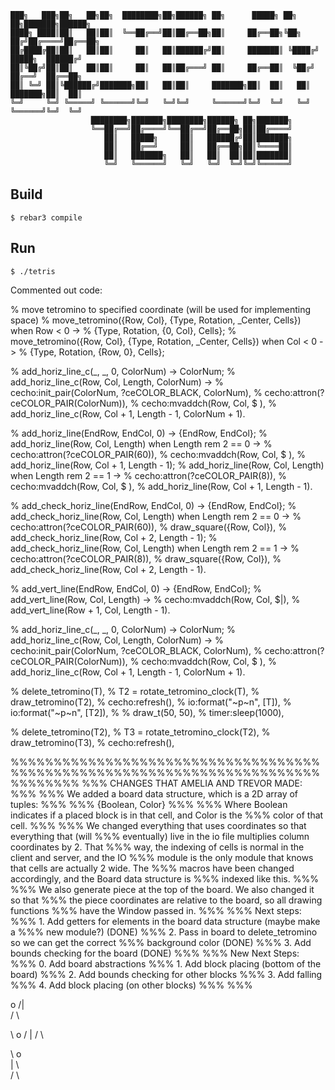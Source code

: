 ```
███╗   ███╗██╗   ██╗██╗  ████████╗██╗██████╗ ██╗      █████╗ ██╗   ██╗███████╗██████╗ 
████╗ ████║██║   ██║██║  ╚══██╔══╝██║██╔══██╗██║     ██╔══██╗╚██╗ ██╔╝██╔════╝██╔══██╗
██╔████╔██║██║   ██║██║     ██║   ██║██████╔╝██║     ███████║ ╚████╔╝ █████╗  ██████╔╝
██║╚██╔╝██║██║   ██║██║     ██║   ██║██╔═══╝ ██║     ██╔══██║  ╚██╔╝  ██╔══╝  ██╔══██╗
██║ ╚═╝ ██║╚██████╔╝███████╗██║   ██║██║     ███████╗██║  ██║   ██║   ███████╗██║  ██║
╚═╝     ╚═╝ ╚═════╝ ╚══════╝╚═╝   ╚═╝╚═╝     ╚══════╝╚═╝  ╚═╝   ╚═╝   ╚══════╝╚═╝  ╚═╝
                  ████████╗███████╗████████╗██████╗ ██╗███████╗
                  ╚══██╔══╝██╔════╝╚══██╔══╝██╔══██╗██║██╔════╝
                     ██║   █████╗     ██║   ██████╔╝██║███████╗
                     ██║   ██╔══╝     ██║   ██╔══██╗██║╚════██║
                     ██║   ███████╗   ██║   ██║  ██║██║███████║
                     ╚═╝   ╚══════╝   ╚═╝   ╚═╝  ╚═╝╚═╝╚══════╝

```

Build
-----

    $ rebar3 compile

Run 
-----
    $ ./tetris





Commented out code:


% move tetromino to specified coordinate (will be used for implementing space)
% move_tetromino({Row, Col}, {Type, Rotation, _Center, Cells}) when Row < 0 ->
%     {Type, Rotation, {0, Col}, Cells};
% move_tetromino({Row, Col}, {Type, Rotation, _Center, Cells}) when Col < 0 ->
%     {Type, Rotation, {Row, 0}, Cells};


% add_horiz_line_c(_, _, 0, ColorNum) -> ColorNum;
% add_horiz_line_c(Row, Col, Length, ColorNum) ->
%     cecho:init_pair(ColorNum, ?ceCOLOR_BLACK, ColorNum),
%     cecho:attron(?ceCOLOR_PAIR(ColorNum)),
%     cecho:mvaddch(Row, Col, $ ),
%     add_horiz_line_c(Row, Col + 1, Length - 1, ColorNum + 1).

% add_horiz_line(EndRow, EndCol, 0) -> {EndRow, EndCol};
% add_horiz_line(Row, Col, Length) when Length rem 2 == 0 ->
%     cecho:attron(?ceCOLOR_PAIR(60)),
%     cecho:mvaddch(Row, Col, $ ),
%     add_horiz_line(Row, Col + 1, Length - 1);
% add_horiz_line(Row, Col, Length) when Length rem 2 == 1 ->
%     cecho:attron(?ceCOLOR_PAIR(8)),
%     cecho:mvaddch(Row, Col, $ ),
%     add_horiz_line(Row, Col + 1, Length - 1).

% add_check_horiz_line(EndRow, EndCol, 0) -> {EndRow, EndCol};
% add_check_horiz_line(Row, Col, Length) when Length rem 2 == 0 ->
%     cecho:attron(?ceCOLOR_PAIR(60)),
%     draw_square({Row, Col}),
%     add_check_horiz_line(Row, Col + 2, Length - 1);
% add_check_horiz_line(Row, Col, Length) when Length rem 2 == 1 ->
%     cecho:attron(?ceCOLOR_PAIR(8)),
%     draw_square({Row, Col}),
%     add_check_horiz_line(Row, Col + 2, Length - 1).

% add_vert_line(EndRow, EndCol, 0) -> {EndRow, EndCol};
% add_vert_line(Row, Col, Length) ->
%     cecho:mvaddch(Row, Col, $|),
%     add_vert_line(Row + 1, Col, Length - 1).

% add_horiz_line_c(_, _, 0, ColorNum) -> ColorNum;
% add_horiz_line_c(Row, Col, Length, ColorNum) ->
%     cecho:init_pair(ColorNum, ?ceCOLOR_BLACK, ColorNum),
%     cecho:attron(?ceCOLOR_PAIR(ColorNum)),
%     cecho:mvaddch(Row, Col, $ ),
%     add_horiz_line_c(Row, Col + 1, Length - 1, ColorNum + 1).

% delete_tetromino(T),
% T2 = rotate_tetromino_clock(T),
% draw_tetromino(T2),
% cecho:refresh(),
% io:format("~p~n", [T]),
% io:format("~p~n", [T2]),
% % draw_t(50, 50),
% timer:sleep(1000),

% delete_tetromino(T2),
% T3 = rotate_tetromino_clock(T2),
% draw_tetromino(T3),
% cecho:refresh(),


%%%%%%%%%%%%%%%%%%%%%%%%%%%%%%%%%%%%%%%%%%%%%%%%%%%%%%%%%%%%%%%%%%%%%%%%%%%%%%%%
%%% CHANGES THAT AMELIA AND TREVOR MADE:
%%% 
%%% We added a board data structure, which is a 2D array of tuples:
%%% 
%%%     {Boolean, Color}
%%% 
%%% Where Boolean indicates if a placed block is in that cell, and Color is the 
%%% color of that cell. 
%%% 
%%% We changed everything that uses coordinates so that everything that (will 
%%% eventually) live in the io file multiplies column coordinates by 2. That 
%%% way, the indexing of cells is normal in the client and server, and the IO 
%%% module is the only module that knows that cells are actually 2 wide. The 
%%% macros have been changed accordingly, and the Board data structure is 
%%% indexed like this. 
%%% 
%%% We also generate piece at the top of the board. We also changed it so that 
%%% the piece coordinates are relative to the board, so all drawing functions 
%%% have the Window passed in. 
%%% 
%%% Next steps:
%%%     1. Add getters for elements in the board data structure (maybe make a
%%%         new module?) (DONE)
%%%     2. Pass in board to delete_tetromino so we can get the correct 
%%%         background color (DONE)
%%%     3. Add bounds checking for the board (DONE)
%%% 
%%% New Next Steps:
%%%     0. Add board abstractions
%%%     1. Add block placing (bottom of the board)
%%%     2. Add bounds checking for other blocks
%%%     3. Add falling
%%%     4. Add block placing (on other blocks)
%%% 
%%% 

  

 o
/|\
/ \
           
\ o /
  | 
 / \

\ o   
  | \     
 / \  

